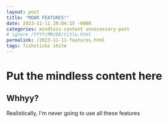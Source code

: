```yaml
---
layout: post
title: "MOAR FEATURES!"
date: 2023-11-11 20:04:15 -0000
categories: mindless-content unnecessary-post
# ignore /YYYY/MM/DD/title.html
permalink: /2023-11-11-features.html
tags: fishsticks shite
---
```


# Put the mindless content here

## Whhyy?

Realistically, I'm never going to use all these features 
